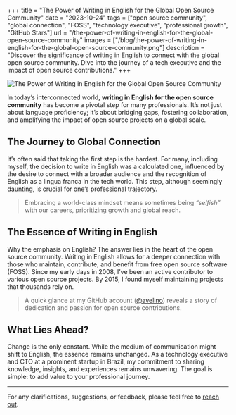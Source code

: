 +++
title = "The Power of Writing in English for the Global Open Source Community"
date = "2023-10-24"
tags = ["open source community", "global connection", "FOSS", "technology executive", "professional growth", "GitHub Stars"]
url = "/the-power-of-writing-in-english-for-the-global-open-source-community"
images = ["/blog/the-power-of-writing-in-english-for-the-global-open-source-community.png"]
description = "Discover the significance of writing in English to connect with the global open source community. Dive into the journey of a tech executive and the impact of open source contributions."
+++

![The Power of Writing in English for the Global Open Source Community](/blog/the-power-of-writing-in-english-for-the-global-open-source-community.png)

In today’s interconnected world, **writing in English for the open source community** has become a pivotal step for many professionals. It’s not just about language proficiency; it’s about bridging gaps, fostering collaboration, and amplifying the impact of open source projects on a global scale.

## The Journey to Global Connection

It’s often said that taking the first step is the hardest. For many, including myself, the decision to write in English was a calculated one, influenced by the desire to connect with a broader audience and the recognition of English as a lingua franca in the tech world. This step, although seemingly daunting, is crucial for one’s professional trajectory.

> Embracing a world-class mindset means sometimes being _“selfish”_ with our careers, prioritizing growth and global reach.

## The Essence of Writing in English

Why the emphasis on English? The answer lies in the heart of the open source community. Writing in English allows for a deeper connection with those who maintain, contribute, and benefit from free open source software (FOSS). Since my early days in 2008, I’ve been an active contributor to various open source projects. By 2015, I found myself maintaining projects that thousands rely on.

> A quick glance at my GitHub account ([@avelino](https://github.com/avelino)) reveals a story of dedication and passion for open source contributions.

## What Lies Ahead?

Change is the only constant. While the medium of communication might shift to English, the essence remains unchanged. As a technology executive and CTO at a prominent startup in Brazil, my commitment to sharing knowledge, insights, and experiences remains unwavering. The goal is simple: to add value to your professional journey.

---

For any clarifications, suggestions, or feedback, please feel free to [reach out](mailto:31996+avelino@users.noreply.github.com).
